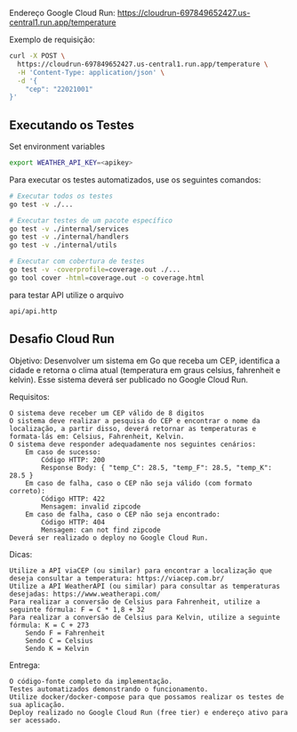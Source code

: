 Endereço Google Cloud Run: https://cloudrun-697849652427.us-central1.run.app/temperature

Exemplo de requisição:

```bash
curl -X POST \
  https://cloudrun-697849652427.us-central1.run.app/temperature \
  -H 'Content-Type: application/json' \
  -d '{
    "cep": "22021001"
}'
```

## Executando os Testes


Set environment variables
```bash
export WEATHER_API_KEY=<apikey>
```


Para executar os testes automatizados, use os seguintes comandos:

```bash
# Executar todos os testes
go test -v ./...

# Executar testes de um pacote específico
go test -v ./internal/services
go test -v ./internal/handlers
go test -v ./internal/utils

# Executar com cobertura de testes
go test -v -coverprofile=coverage.out ./...
go tool cover -html=coverage.out -o coverage.html
```

para testar API utilize o arquivo
```bash
api/api.http
```

## Desafio Cloud Run
Objetivo: Desenvolver um sistema em Go que receba um CEP, identifica a cidade e retorna o clima atual (temperatura em graus celsius, fahrenheit e kelvin). Esse sistema deverá ser publicado no Google Cloud Run.

Requisitos:

    O sistema deve receber um CEP válido de 8 digitos
    O sistema deve realizar a pesquisa do CEP e encontrar o nome da localização, a partir disso, deverá retornar as temperaturas e formata-lás em: Celsius, Fahrenheit, Kelvin.
    O sistema deve responder adequadamente nos seguintes cenários:
        Em caso de sucesso:
            Código HTTP: 200
            Response Body: { "temp_C": 28.5, "temp_F": 28.5, "temp_K": 28.5 }
        Em caso de falha, caso o CEP não seja válido (com formato correto):
            Código HTTP: 422
            Mensagem: invalid zipcode
        ​​​Em caso de falha, caso o CEP não seja encontrado:
            Código HTTP: 404
            Mensagem: can not find zipcode
    Deverá ser realizado o deploy no Google Cloud Run.

Dicas:

    Utilize a API viaCEP (ou similar) para encontrar a localização que deseja consultar a temperatura: https://viacep.com.br/
    Utilize a API WeatherAPI (ou similar) para consultar as temperaturas desejadas: https://www.weatherapi.com/
    Para realizar a conversão de Celsius para Fahrenheit, utilize a seguinte fórmula: F = C * 1,8 + 32
    Para realizar a conversão de Celsius para Kelvin, utilize a seguinte fórmula: K = C + 273
        Sendo F = Fahrenheit
        Sendo C = Celsius
        Sendo K = Kelvin

Entrega:

    O código-fonte completo da implementação.
    Testes automatizados demonstrando o funcionamento.
    Utilize docker/docker-compose para que possamos realizar os testes de sua aplicação.
    Deploy realizado no Google Cloud Run (free tier) e endereço ativo para ser acessado.
